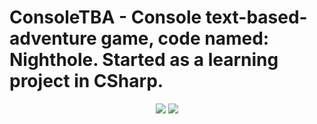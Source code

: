 # ConsoleTBA - Console text-based-adventure game, code named: Nighthole. Started as a learning project in CSharp.


<p align="center">
  <img src="https://i.imgur.com/1XDiX6s.gif">
  <img src="https://i.imgur.com/ADgYPyn.png">
</p>
